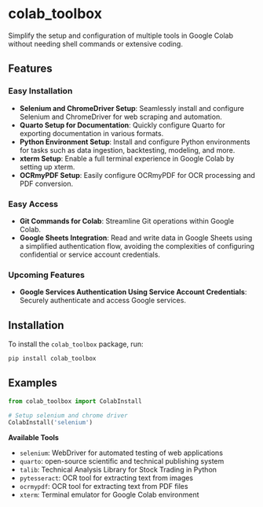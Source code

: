 # colab_toolbox

Simplify the setup and configuration of multiple tools in Google Colab without needing shell commands or extensive coding.

## Features

### Easy Installation
- **Selenium and ChromeDriver Setup**: Seamlessly install and configure Selenium and ChromeDriver for web scraping and automation.
- **Quarto Setup for Documentation**: Quickly configure Quarto for exporting documentation in various formats.
- **Python Environment Setup**: Install and configure Python environments for tasks such as data ingestion, backtesting, modeling, and more.
- **xterm Setup**: Enable a full terminal experience in Google Colab by setting up xterm.
- **OCRmyPDF Setup**: Easily configure OCRmyPDF for OCR processing and PDF conversion.

### Easy Access

- **Git Commands for Colab**: Streamline Git operations within Google Colab.
- **Google Sheets Integration**: Read and write data in Google Sheets using a simplified authentication flow, avoiding the complexities of configuring confidential or service account credentials.

### Upcoming Features
- **Google Services Authentication Using Service Account Credentials**: Securely authenticate and access Google services.

## Installation

To install the `colab_toolbox` package, run:

```bash
pip install colab_toolbox
```

## Examples

```python
from colab_toolbox import ColabInstall

# Setup selenium and chrome driver
ColabInstall('selenium')
```

**Available Tools**

- `selenium`: WebDriver for automated testing of web applications
- `quarto`: open-source scientific and technical publishing system 
- `talib`: Technical Analysis Library for Stock Trading in Python
- `pytesseract`: OCR tool for extracting text from images
- `ocrmypdf`: OCR tool for extracting text from PDF files
- `xterm`: Terminal emulator for Google Colab environment